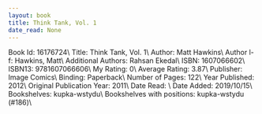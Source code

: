 ```yaml
---
layout: book
title: Think Tank, Vol. 1
date_read: None
---
```


Book Id: 16176724\ 
Title: Think Tank, Vol. 1\ 
Author: Matt Hawkins\ 
Author l-f: Hawkins, Matt\ 
Additional Authors: Rahsan Ekedal\ 
ISBN: 1607066602\ 
ISBN13: 9781607066606\ 
My Rating: 0\ 
Average Rating: 3.87\ 
Publisher: Image Comics\ 
Binding: Paperback\ 
Number of Pages: 122\ 
Year Published: 2012\ 
Original Publication Year: 2011\ 
Date Read: \ 
Date Added: 2019/10/15\ 
Bookshelves: kupka-wstydu\ 
Bookshelves with positions: kupka-wstydu (#186)\ 

